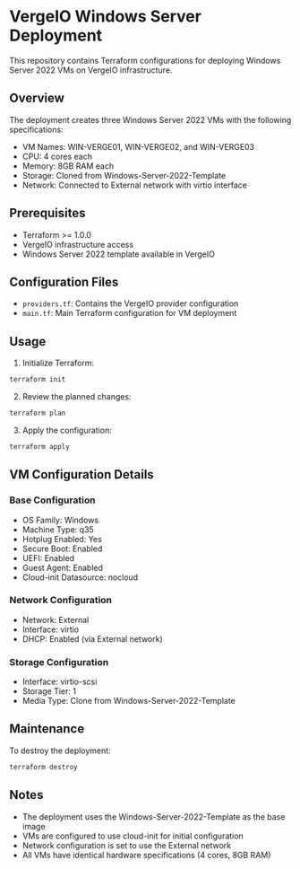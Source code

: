 # VergeIO Windows Server Deployment

This repository contains Terraform configurations for deploying Windows Server 2022 VMs on VergeIO infrastructure.

## Overview

The deployment creates three Windows Server 2022 VMs with the following specifications:
- VM Names: WIN-VERGE01, WIN-VERGE02, and WIN-VERGE03
- CPU: 4 cores each
- Memory: 8GB RAM each
- Storage: Cloned from Windows-Server-2022-Template
- Network: Connected to External network with virtio interface

## Prerequisites

- Terraform >= 1.0.0
- VergeIO infrastructure access
- Windows Server 2022 template available in VergeIO

## Configuration Files

- `providers.tf`: Contains the VergeIO provider configuration
- `main.tf`: Main Terraform configuration for VM deployment

## Usage

1. Initialize Terraform:
```bash
terraform init
```

2. Review the planned changes:
```bash
terraform plan
```

3. Apply the configuration:
```bash
terraform apply
```

## VM Configuration Details

### Base Configuration
- OS Family: Windows
- Machine Type: q35
- Hotplug Enabled: Yes
- Secure Boot: Enabled
- UEFI: Enabled
- Guest Agent: Enabled
- Cloud-init Datasource: nocloud

### Network Configuration
- Network: External
- Interface: virtio
- DHCP: Enabled (via External network)

### Storage Configuration
- Interface: virtio-scsi
- Storage Tier: 1
- Media Type: Clone from Windows-Server-2022-Template

## Maintenance

To destroy the deployment:
```bash
terraform destroy
```

## Notes

- The deployment uses the Windows-Server-2022-Template as the base image
- VMs are configured to use cloud-init for initial configuration
- Network configuration is set to use the External network
- All VMs have identical hardware specifications (4 cores, 8GB RAM)
